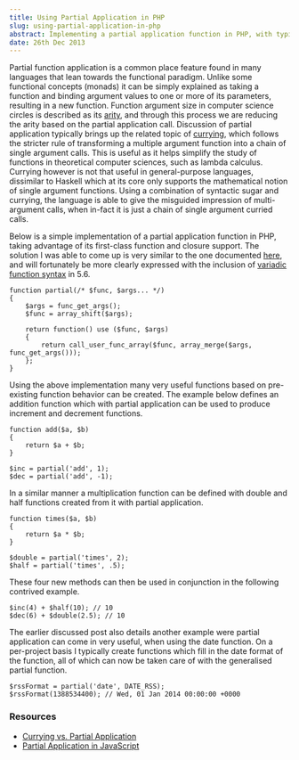 ```yaml
---
title: Using Partial Application in PHP
slug: using-partial-application-in-php
abstract: Implementing a partial application function in PHP, with typical use-cases.
date: 26th Dec 2013
---
```


Partial function application is a common place feature found in many languages that lean towards the functional paradigm.
Unlike some functional concepts (monads) it can be simply explained as taking a function and binding argument values to one or more of its parameters, resulting in a new function.
Function argument size in computer science circles is described as its [arity](http://en.wikipedia.org/wiki/Arity), and through this process we are reducing the arity based on the partial application call.
Discussion of partial application typically brings up the related topic of [currying](http://en.wikipedia.org/wiki/Currying), which follows the stricter rule of transforming a multiple argument function into a chain of single argument calls.
This is useful as it helps simplify the study of functions in theoretical computer sciences, such as lambda calculus.
Currying however is not that useful in general-purpose languages, dissimilar to Haskell which at its core only supports the mathematical notion of single argument functions.
Using a combination of syntactic sugar and currying, the language is able to give the misguided impression of multi-argument calls, when in-fact it is just a chain of single argument curried calls.

Below is a simple implementation of a partial application function in PHP, taking advantage of its first-class function and closure support.
The solution I was able to come up is very similar to the one documented [here](http://allthingsphp.blogspot.co.uk/2012/02/currying-vs-partial-application.html), and will fortunately be more clearly expressed with the inclusion of [variadic function syntax](https://wiki.php.net/rfc/variadics) in 5.6.

~~~ .php
function partial(/* $func, $args... */)
{
    $args = func_get_args();
    $func = array_shift($args);

    return function() use ($func, $args)
    {
        return call_user_func_array($func, array_merge($args, func_get_args()));
    };
}
~~~

Using the above implementation many very useful functions based on pre-existing function behavior can be created.
The example below defines an addition function which with partial application can be used to produce increment and decrement functions.

~~~ .php
function add($a, $b)
{
    return $a + $b;
}

$inc = partial('add', 1);
$dec = partial('add', -1);
~~~

In a similar manner a multiplication function can be defined with double and half functions created from it with partial application.

~~~ .php
function times($a, $b)
{
    return $a * $b;
}

$double = partial('times', 2);
$half = partial('times', .5);
~~~

These four new methods can then be used in conjunction in the following contrived example.

~~~ .php
$inc(4) + $half(10); // 10
$dec(6) + $double(2.5); // 10
~~~

The earlier discussed post also details another example were partial application can come in very useful, when using the date function.
On a per-project basis I typically create functions which fill in the date format of the function, all of which can now be taken care of with the generalised partial function.

~~~ .php
$rssFormat = partial('date', DATE_RSS);
$rssFormat(1388534400); // Wed, 01 Jan 2014 00:00:00 +0000
~~~

### Resources

- [Currying vs. Partial Application](http://allthingsphp.blogspot.co.uk/2012/02/currying-vs-partial-application.html)
- [Partial Application in JavaScript](http://benalman.com/news/2012/09/partial-application-in-javascript/)